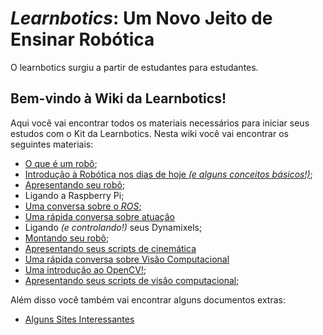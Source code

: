 # _Learnbotics_: Um Novo Jeito de Ensinar Robótica
O learnbotics surgiu a partir de estudantes para estudantes. 
## Bem-vindo à Wiki da Learnbotics!
Aqui você vai encontrar todos os materiais necessários para iniciar seus estudos com o Kit da Learnbotics. Nesta wiki você vai encontrar os seguintes materiais:
* [O que é um robô](https://github.com/leo5on/Learnbotics/wiki/O-que-é-um-robô);
* [Introdução à Robótica nos dias de hoje _(e alguns conceitos básicos!)_](https://github.com/leo5on/Learnbotics/wiki/Introdução-à-Robótica-nos-dias-de-hoje-(e-alguns-conceitos-básicos!));
* [Apresentando seu robô](https://github.com/leo5on/Learnbotics/wiki/Apresenta%C3%A7%C3%A3o-dos-componentes);
* Ligando a Raspberry Pi;
* [Uma conversa sobre o _ROS_;](https://github.com/leo5on/Learnbotics/wiki/Uma-Conversa-Sobre-o-ROS)
* [Uma rápida conversa sobre atuação](https://github.com/leo5on/Learnbotics/wiki/Dynamixels-%231)
* Ligando _(e controlando!)_ seus Dynamixels;
* [Montando seu robô](https://github.com/leo5on/Learnbotics/wiki/Conhecendo-seu-Rob%C3%B4);
* [Apresentando seus scripts de cinemática](https://github.com/leo5on/Learnbotics/wiki/Dynamixels-%233)
* [Uma rápida conversa sobre Visão Computacional](https://github.com/leo5on/Learnbotics/wiki/Vis%C3%A3o-computacional-%231#uma-r%C3%A1pida-conversa-sobre-vis%C3%A3o-computacional)
* [Uma introdução ao OpenCV!](https://github.com/leo5on/Learnbotics/wiki/Vis%C3%A3o-computacional-%232);
* [Apresentando seus scripts de visão computacional](https://github.com/leo5on/Learnbotics/wiki/Vis%C3%A3o-computacional-%233);

Além disso você também vai encontrar alguns documentos extras:
* [Alguns Sites Interessantes](https://github.com/leo5on/Learnbotics/wiki/Alguns-Sites-Interessantes)
